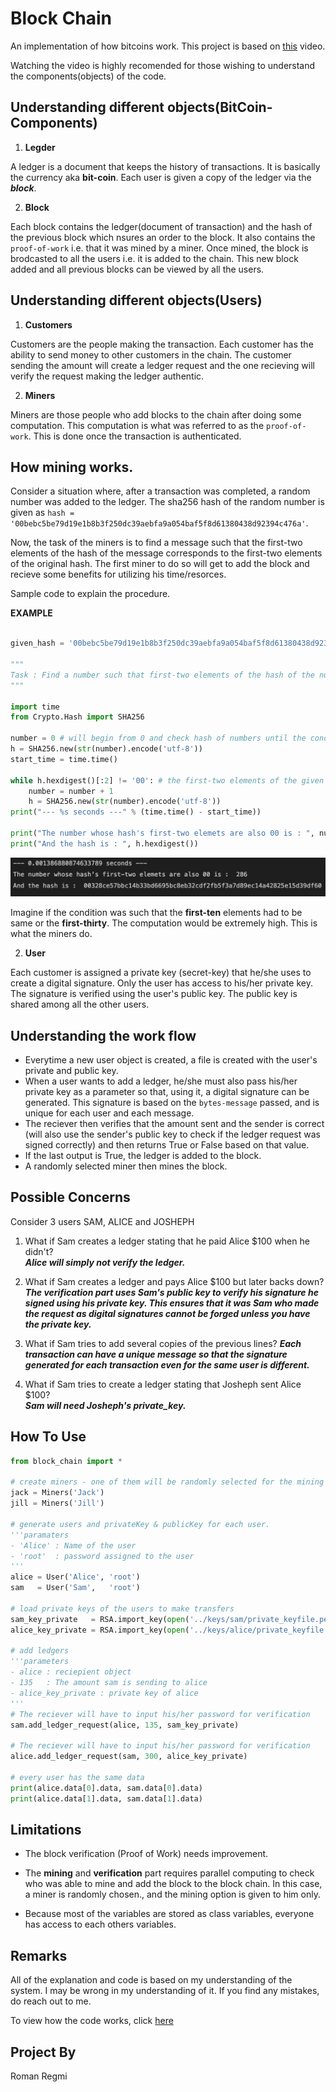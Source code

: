 # Block Chain
An implementation of how bitcoins work. This project is based on [this](https://www.youtube.com/watch?v=bBC-nXj3Ng4&list=WL&index=29) video. 

Watching the video is highly recomended for those wishing to understand the components(objects) of the code.

## Understanding different objects(BitCoin-Components)
1. **Legder**

A ledger is a document that keeps the history of transactions. It is basically the currency aka **bit-coin**. Each user is given a copy of the ledger via the ***block***.

2. **Block**

Each block contains the ledger(document of transaction) and the hash of the previous block which nsures an order to the block. It also contains the ```proof-of-work``` i.e. that it was mined by a miner. Once mined, the block is brodcasted to all the users i.e. it is added to the chain. This new block added and all previous blocks can be viewed by all the users. 
 
 ## Understanding different objects(Users)

1. **Customers**

Customers are the people making the transaction. Each customer has the ability to send money to other customers in the chain. The customer sending the amount will create a ledger request and the one recieving will verify the request making the ledger authentic.  

2. **Miners**

Miners are those people who add blocks to the chain after doing some computation. This computation is what was referred to as the `proof-of-work`.  This is done once the transaction is authenticated. 

## How mining works.

Consider a situation where, after a transaction was completed, a random number was added to the ledger. The sha256 hash of the random number is given as `hash = '00bebc5be79d19e1b8b3f250dc39aebfa9a054baf5f8d61380438d92394c476a'`. 

Now, the task of the miners is to find a message such that the first-two elements of the hash of the message corresponds to the first-two elements of the original hash. The first miner to do so will get to add the block and recieve some benefits for utilizing his time/resorces. 

Sample code to explain the procedure.

**EXAMPLE**
```python

given_hash = '00bebc5be79d19e1b8b3f250dc39aebfa9a054baf5f8d61380438d92394c476a'

"""
Task : Find a number such that first-two elements of the hash of the number corresponds to the first-two elements of the given_hash
"""

import time
from Crypto.Hash import SHA256

number = 0 # will begin from 0 and check hash of numbers until the condition is met
h = SHA256.new(str(number).encode('utf-8'))
start_time = time.time()

while h.hexdigest()[:2] != '00': # the first-two elements of the given hash is 00
    number = number + 1
    h = SHA256.new(str(number).encode('utf-8'))
print("--- %s seconds ---" % (time.time() - start_time))

print("The number whose hash's first-two elemets are also 00 is : ", number)
print("And the hash is : ", h.hexdigest())
```
<img src='pics/output.png'>

Imagine if the condition was such that the **first-ten** elements had to be same or the **first-thirty**.
The computation would be extremely high. This is what the miners do. 

2. **User**

Each customer is assigned a private key (secret-key) that he/she uses to create a digital signature. Only the user has access to his/her private key. The signature is verified using the user's public key. The public key is shared among all the other users.

## Understanding the work flow
- Everytime a new user object is created, a file is created with the user's private and public key.
- When a user wants to add a ledger, he/she must also pass his/her private key as a parameter so that, using it, a digital signature can be generated. This signature is based on the `bytes-message` passed, and is unique for each user and each message.  
- The reciever then verifies that the amount sent and the sender is correct (will also use the sender's public key to check if the ledger request was signed correctly) and then returns True or False based on that value.
- If the last output is True, the ledger is added to the block.
- A randomly selected miner then mines the block.

## Possible Concerns
Consider 3 users SAM, ALICE and JOSHEPH

1. What if Sam creates a ledger stating that he paid Alice $100 when he didn't?<br>
   ***Alice will simply not verify the ledger.***

2. What if Sam creates a ledger and pays Alice $100 but later backs down?<br>
   ***The verification part uses Sam's public key to verify his signature he signed using his private key. This ensures that it was Sam who made the request as digital signatures cannot be forged unless you have the private key.***  

3. What if Sam tries to add several copies of the previous lines?
   ***Each transaction can have a unique message so that the signature generated for each transaction even for the same user is different.***

3. What if Sam tries to create a ledger stating that Josheph sent Alice $100?<br>
   ***Sam will need Josheph's private_key.***

## How To Use
```python 
from block_chain import *

# create miners - one of them will be randomly selected for the mining process
jack = Miners('Jack')
jill = Miners('Jill')

# generate users and privateKey & publicKey for each user.
'''paramaters
- 'Alice' : Name of the user
- 'root'  : password assigned to the user
''' 
alice = User('Alice', 'root') 
sam   = User('Sam',   'root')

# load private keys of the users to make transfers
sam_key_private   = RSA.import_key(open('../keys/sam/private_keyfile.pem').read()) 
alice_key_private = RSA.import_key(open('../keys/alice/private_keyfile.pem').read())

# add ledgers
'''parameters
- alice : reciepient object
- 135   : The amount sam is sending to alice
- alice_key_private : private key of alice 
'''
# The reciever will have to input his/her password for verification 
sam.add_ledger_request(alice, 135, sam_key_private) 

# The reciever will have to input his/her password for verification 
alice.add_ledger_request(sam, 300, alice_key_private)

# every user has the same data
print(alice.data[0].data, sam.data[0].data)
print(alice.data[1].data, sam.data[1].data)
```

## Limitations
- The block verification (Proof of Work) needs improvement.

- The **mining** and **verification** part requires parallel computing to check who was able to mine and add the block to the block chain. In this case, a miner is randomly chosen., and the mining option is given to him only. 

- Because most of the variables are stored as class variables, everyone has access to each others variables.

## Remarks
All of the explanation and code is based on my understanding of the system. I may be wrong in my understanding of it. If you find any mistakes, do reach out to me. 

To view how the code works, click [here]()

## Project By
Roman Regmi

